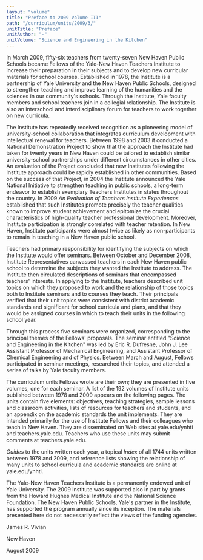 ```yaml
---
layout: "volume"
title: "Preface to 2009 Volume III"
path: "/curriculum/units/2009/3/"
unitTitle: "Preface"
unitAuthor: "-"
unitVolume: "Science and Engineering in the Kitchen"
---
```

<body>
<p>
In March 2009, fifty-six teachers from twenty-seven New Haven Public Schools became Fellows of the Yale-New Haven Teachers Institute to increase their preparation in their subjects and to develop new curricular materials for school courses. Established in 1978, the Institute is a partnership of Yale University and the New Haven Public Schools, designed to strengthen teaching and improve learning of the humanities and the sciences in our community's schools. Through the Institute, Yale faculty members and school teachers join in a collegial relationship. The Institute is also an interschool and interdisciplinary forum for teachers to work together on new curricula.
</p>
<p>
The Institute has repeatedly received recognition as a pioneering model of university-school collaboration that integrates curriculum development with intellectual renewal for teachers. Between 1998 and 2003 it conducted a National Demonstration Project to show that the approach the Institute had taken for twenty years in New Haven could be tailored to establish similar university-school partnerships under different circumstances in other cities. An evaluation of the Project concluded that new Institutes following the Institute approach could be rapidly established in other communities. Based on the success of that Project, in 2004 the Institute announced the Yale National Initiative to strengthen teaching in public schools, a long-term endeavor to establish exemplary Teachers Institutes in states throughout the country. In 2009
<i>
An Evaluation of Teachers Institute Experiences
</i>
established that such Institutes promote precisely the teacher qualities known to improve student achievement and epitomize the crucial characteristics of high-quality teacher professional development. Moreover, Institute participation is strongly correlated with teacher retention. In New Haven, Institute participants were almost twice as likely as non-participants to remain in teaching in a New Haven public school.
</p>
<p>
Teachers had primary responsibility for identifying the subjects on which the Institute would offer seminars. Between October and December 2008, Institute Representatives canvassed teachers in each New Haven public school to determine the subjects they wanted the Institute to address. The Institute then circulated descriptions of seminars that encompassed teachers' interests. In applying to the Institute, teachers described unit topics on which they proposed to work and the relationship of those topics both to Institute seminars and to courses they teach. Their principals verified that their unit topics were consistent with district academic standards and significant for school curricula and plans, and that they would be assigned courses in which to teach their units in the following school year.
</p>
<p>
Through this process five seminars were organized, corresponding to the principal themes of the Fellows' proposals. The seminar entitled "Science and Engineering in the Kitchen" was led by Eric R. Dufresne, John J. Lee Assistant Professor of Mechanical Engineering, and Assistant Professor of Chemical Engineering and of Physics. Between March and August, Fellows participated in seminar meetings, researched their topics, and attended a series of talks by Yale faculty members.
</p>
<p>
The curriculum units Fellows wrote are their own; they are presented in five volumes, one for each seminar. A list of the 192 volumes of Institute units published between 1978 and 2009 appears on the following pages. The units contain five elements: objectives, teaching strategies, sample lessons and classroom activities, lists of resources for teachers and students, and an appendix on the academic standards the unit implements. They are intended primarily for the use of Institute Fellows and their colleagues who teach in New Haven. They are disseminated on Web sites at yale.edu/ynhti and teachers.yale.edu. Teachers who use these units may submit comments at teachers.yale.edu.
</p>
<p>
<i>
Guides
</i>
to the units written each year, a topical
<i>
Index
</i>
of all 1744 units written between 1978 and 2009, and reference lists showing the relationship of many units to school curricula and academic standards are online at yale.edu/ynhti.
</p>
<p>
The Yale-New Haven Teachers Institute is a permanently endowed unit of Yale University. The 2009 Institute was supported also in part by grants from the Howard Hughes Medical Institute and the National Science Foundation. The New Haven Public Schools, Yale's partner in the Institute, has supported the program annually since its inception. The materials presented here do not necessarily reflect the views of the funding agencies.
</p>
<p>
James R. Vivian
</p>
<p>
New Haven
</p>
<p>
August 2009
</p>
</body>